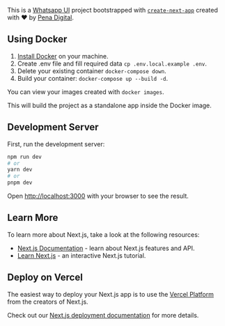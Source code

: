 This is a [Whatsapp UI](https://www.penadigital.id/) project bootstrapped with [`create-next-app`](https://github.com/vercel/next.js/tree/canary/packages/create-next-app) created with ❤️ by [Pena Digital](https://www.penadigital.id/).

## Using Docker

1. [Install Docker](https://docs.docker.com/get-docker/) on your machine.
2. Create .env file and fill required data `cp .env.local.example .env`.
3. Delete your existing container `docker-compose down`.
4. Build your container: `docker-compose up --build -d`.

You can view your images created with `docker images`.

This will build the project as a standalone app inside the Docker image.

## Development Server

First, run the development server:

```bash
npm run dev
# or
yarn dev
# or
pnpm dev
```

Open [http://localhost:3000](http://localhost:3000) with your browser to see the result.

## Learn More

To learn more about Next.js, take a look at the following resources:

- [Next.js Documentation](https://nextjs.org/docs) - learn about Next.js features and API.
- [Learn Next.js](https://nextjs.org/learn) - an interactive Next.js tutorial.

## Deploy on Vercel

The easiest way to deploy your Next.js app is to use the [Vercel Platform](https://vercel.com/new?utm_medium=default-template&filter=next.js&utm_source=create-next-app&utm_campaign=create-next-app-readme) from the creators of Next.js.

Check out our [Next.js deployment documentation](https://nextjs.org/docs/deployment) for more details.
